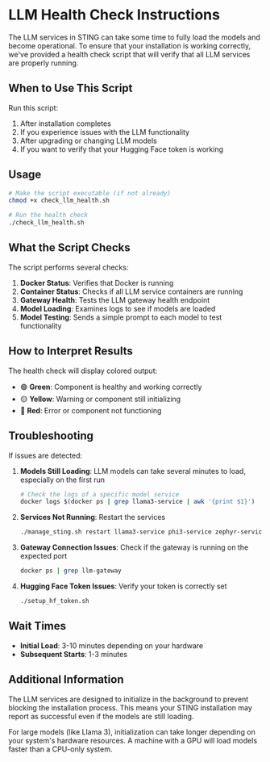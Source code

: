 # LLM Health Check Instructions

The LLM services in STING can take some time to fully load the models and become operational. To ensure that your installation is working correctly, we've provided a health check script that will verify that all LLM services are properly running.

## When to Use This Script

Run this script:

1. After installation completes
2. If you experience issues with the LLM functionality
3. After upgrading or changing LLM models
4. If you want to verify that your Hugging Face token is working

## Usage

```bash
# Make the script executable (if not already)
chmod +x check_llm_health.sh

# Run the health check
./check_llm_health.sh
```

## What the Script Checks

The script performs several checks:

1. **Docker Status**: Verifies that Docker is running
2. **Container Status**: Checks if all LLM service containers are running
3. **Gateway Health**: Tests the LLM gateway health endpoint
4. **Model Loading**: Examines logs to see if models are loaded
5. **Model Testing**: Sends a simple prompt to each model to test functionality

## How to Interpret Results

The health check will display colored output:

- 🟢 **Green**: Component is healthy and working correctly
- 🟡 **Yellow**: Warning or component still initializing
- 🔴 **Red**: Error or component not functioning

## Troubleshooting

If issues are detected:

1. **Models Still Loading**: LLM models can take several minutes to load, especially on the first run
   ```bash
   # Check the logs of a specific model service
   docker logs $(docker ps | grep llama3-service | awk '{print $1}')
   ```

2. **Services Not Running**: Restart the services
   ```bash
   ./manage_sting.sh restart llama3-service phi3-service zephyr-service llm-gateway
   ```

3. **Gateway Connection Issues**: Check if the gateway is running on the expected port
   ```bash
   docker ps | grep llm-gateway
   ```

4. **Hugging Face Token Issues**: Verify your token is correctly set
   ```bash
   ./setup_hf_token.sh
   ```

## Wait Times

- **Initial Load**: 3-10 minutes depending on your hardware
- **Subsequent Starts**: 1-3 minutes

## Additional Information

The LLM services are designed to initialize in the background to prevent blocking the installation process. This means your STING installation may report as successful even if the models are still loading.

For large models (like Llama 3), initialization can take longer depending on your system's hardware resources. A machine with a GPU will load models faster than a CPU-only system.